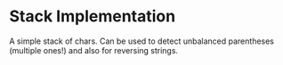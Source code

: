 # Stack Implementation

A simple stack of chars. Can be used to detect unbalanced parentheses (multiple ones!) and also for reversing strings.
